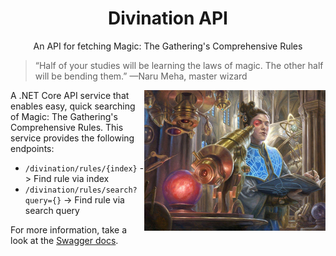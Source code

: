 <p align="center">
  <h1 align="center">Divination API</h1>
  <p align="center">An API for fetching Magic: The Gathering's Comprehensive Rules</p>
</p>

> “Half of your studies will be learning the laws of magic. The other half will be bending them.”
> —Naru Meha, master wizard

<img src="divination.jpg" align="right" height="225" />

A .NET Core API service that enables easy, quick searching of Magic: The Gathering's Comprehensive Rules.
This service provides the following endpoints:

- `/divination/rules/{index}` -> Find rule via index
- `/divination/rules/search?query={}` -> Find rule via search query

For more information, take a look at the [Swagger docs](https://api.cardspy.nz/divination).